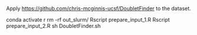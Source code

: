 Apply https://github.com/chris-mcginnis-ucsf/DoubletFinder to the dataset.


conda activate r
rm -rf out_slurm/
Rscript prepare_input_1.R
Rscript prepare_input_2.R
sh DoubletFinder.sh



